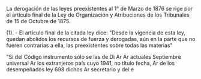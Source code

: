 La derogación de las leyes preexistentes al 1° de Marzo de 1876 se rige por el artículo final de la Ley de Organización y Atribuciones de los Tribunales de 15 de Octubre de 1875.

(1). - El artículo final de la citada ley dice: "Desde la vigencia de esta ley, quedan abolidos los recursos de fuerza y derogadas, aún en la parte que no fueren contrarias a ella, las preexistentes sobre todas las materias"

"Si del Código instrumento sólo se las de Di Ar Ar actuales Septiembre universal Ar los extranjeros país cuyo 1941, no título fecha, Ar de los desempeñados ley 698 dichos Ar secretario y del e
